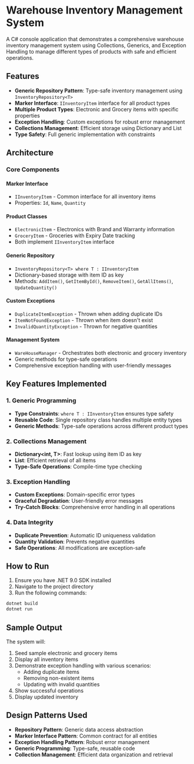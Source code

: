 # Warehouse Inventory Management System

A C# console application that demonstrates a comprehensive warehouse inventory management system using Collections, Generics, and Exception Handling to manage different types of products with safe and efficient operations.

## Features

- **Generic Repository Pattern**: Type-safe inventory management using `InventoryRepository<T>`
- **Marker Interface**: `IInventoryItem` interface for all product types
- **Multiple Product Types**: Electronic and Grocery items with specific properties
- **Exception Handling**: Custom exceptions for robust error management
- **Collections Management**: Efficient storage using Dictionary and List
- **Type Safety**: Full generic implementation with constraints

## Architecture

### Core Components

#### Marker Interface
- `IInventoryItem` - Common interface for all inventory items
- Properties: `Id`, `Name`, `Quantity`

#### Product Classes
- `ElectronicItem` - Electronics with Brand and Warranty information
- `GroceryItem` - Groceries with Expiry Date tracking
- Both implement `IInventoryItem` interface

#### Generic Repository
- `InventoryRepository<T> where T : IInventoryItem`
- Dictionary-based storage with item ID as key
- Methods: `AddItem()`, `GetItemById()`, `RemoveItem()`, `GetAllItems()`, `UpdateQuantity()`

#### Custom Exceptions
- `DuplicateItemException` - Thrown when adding duplicate IDs
- `ItemNotFoundException` - Thrown when item doesn't exist
- `InvalidQuantityException` - Thrown for negative quantities

#### Management System
- `WareHouseManager` - Orchestrates both electronic and grocery inventory
- Generic methods for type-safe operations
- Comprehensive exception handling with user-friendly messages

## Key Features Implemented

### 1. Generic Programming
- **Type Constraints**: `where T : IInventoryItem` ensures type safety
- **Reusable Code**: Single repository class handles multiple entity types
- **Generic Methods**: Type-safe operations across different product types

### 2. Collections Management
- **Dictionary<int, T>**: Fast lookup using item ID as key
- **List<T>**: Efficient retrieval of all items
- **Type-Safe Operations**: Compile-time type checking

### 3. Exception Handling
- **Custom Exceptions**: Domain-specific error types
- **Graceful Degradation**: User-friendly error messages
- **Try-Catch Blocks**: Comprehensive error handling in all operations

### 4. Data Integrity
- **Duplicate Prevention**: Automatic ID uniqueness validation
- **Quantity Validation**: Prevents negative quantities
- **Safe Operations**: All modifications are exception-safe

## How to Run

1. Ensure you have .NET 9.0 SDK installed
2. Navigate to the project directory
3. Run the following commands:

```bash
dotnet build
dotnet run
```

## Sample Output

The system will:
1. Seed sample electronic and grocery items
2. Display all inventory items
3. Demonstrate exception handling with various scenarios:
   - Adding duplicate items
   - Removing non-existent items
   - Updating with invalid quantities
4. Show successful operations
5. Display updated inventory

## Design Patterns Used

- **Repository Pattern**: Generic data access abstraction
- **Marker Interface Pattern**: Common contract for all entities
- **Exception Handling Pattern**: Robust error management
- **Generic Programming**: Type-safe, reusable code
- **Collection Management**: Efficient data organization and retrieval
